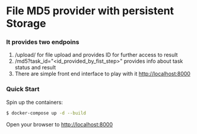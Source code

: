 # File MD5 provider with persistent Storage 


### It provides two endpoins 
1. /upload/ for file upload and provides ID for further access to result
2. /md5?task_id="<id_provided_by_fist_step>" provides info about task status and result  
3. There are simple front end interface to play with it  [http://localhost:8000](http://localhost:8000)

### Quick Start

Spin up the containers:

```sh
$ docker-compose up -d --build
```

Open your browser to [http://localhost:8000](http://localhost:8000)
